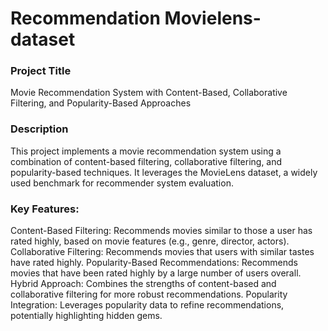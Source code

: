 # Recommendation Movielens-dataset

### Project Title

Movie Recommendation System with Content-Based, Collaborative Filtering, and Popularity-Based Approaches

### Description

This project implements a movie recommendation system using a combination of content-based filtering, collaborative filtering, and popularity-based techniques. It leverages the MovieLens dataset, a widely used benchmark for recommender system evaluation.

### Key Features:

Content-Based Filtering: Recommends movies similar to those a user has rated highly, based on movie features (e.g., genre, director, actors).
Collaborative Filtering: Recommends movies that users with similar tastes have rated highly.
Popularity-Based Recommendations: Recommends movies that have been rated highly by a large number of users overall.
Hybrid Approach: Combines the strengths of content-based and collaborative filtering for more robust recommendations.
Popularity Integration: Leverages popularity data to refine recommendations, potentially highlighting hidden gems.
